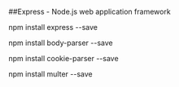 ##Express - Node.js web application framework


npm install express --save

npm install body-parser --save

npm install cookie-parser --save

npm install multer --save




